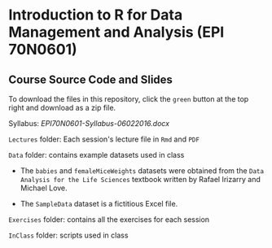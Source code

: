 # Introduction to R for Data Management and Analysis (EPI 70N0601)

## Course Source Code and Slides

To download the files in this repository, click the `green` button at the top right and download as a zip file.

Syllabus: _EPI70N0601-Syllabus-06022016.docx_

`Lectures` folder: Each session's lecture file in `Rmd` and `PDF`

`Data` folder: contains example datasets used in class

* The `babies` and `femaleMiceWeights` datasets were obtained from the `Data Analysis for the Life Sciences` textbook written by Rafael Irizarry and Michael Love. 

* The `SampleData` dataset is a fictitious Excel file.

`Exercises` folder: contains all the exercises for each session

`InClass` folder: scripts used in class